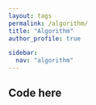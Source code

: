 ```yaml
--- 
layout: tags 
permalink: /algorithm/
title: "Algorithm"
author_profile: true

sidebar:
  nav: "algorithm"
---
```


## Code here
